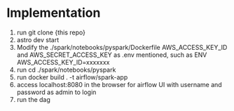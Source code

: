 Implementation
========

1. run git clone {this repo}
2. astro dev start
3. Modify the ./spark/notebooks/pyspark/Dockerfile 
AWS_ACCESS_KEY_ID and AWS_SECRET_ACCESS_KEY as .env mentioned, such as ENV AWS_ACCESS_KEY_ID=xxxxxxx
4. run cd ./spark/notebooks/pyspark
5. run docker build . -t airflow/spark-app
6. access localhost:8080 in the browser for airflow UI with username and password as admin to login
7. run the dag
